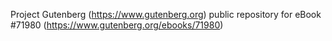 Project Gutenberg (https://www.gutenberg.org) public repository
for eBook #71980 (https://www.gutenberg.org/ebooks/71980)
